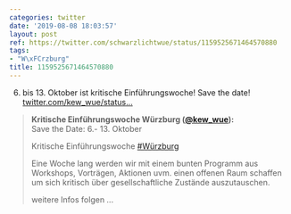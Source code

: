 ```yaml
---
categories: twitter
date: '2019-08-08 18:03:57'
layout: post
ref: https://twitter.com/schwarzlichtwue/status/1159525671464570880
tags:
- "W\xFCrzburg"
title: 1159525671464570880
---
```

6. bis 13. Oktober ist kritische Einführungswoche! Save the date! [twitter.com/kew_wue/status…](https://twitter.com/kew_wue/status/1159524460552216581) 
> <b>Kritische Einführungswoche Würzburg ([@kew_wue](https://twitter.com/kew_wue)):</b>  
>Save the Date: 6.- 13. Oktober   
>  
>Kritische Einführungswoche [#Würzburg](/t/würzburg)   
>  
>Eine Woche lang werden wir mit einem bunten Programm aus Workshops, Vorträgen, Aktionen uvm. einen offenen Raum schaffen um sich kritisch über gesellschaftliche Zustände auszutauschen.  
>  
>  
>  
>weitere Infos folgen ...   

